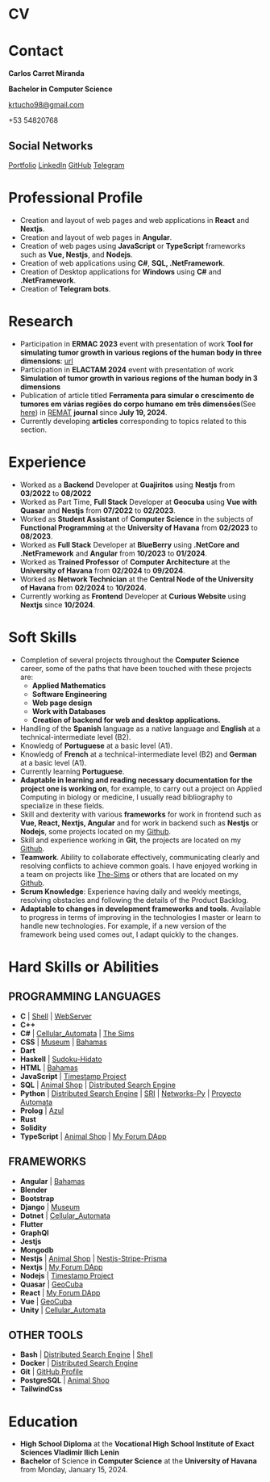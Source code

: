 # CV

# Contact

**Carlos Carret Miranda**

**Bachelor in Computer Science**

krtucho98@gmail.com

+53 54820768

## Social Networks
[Portfolio](https://krtucho-portfolio.web.app/) [LinkedIn](http://linkedin.com/in/krtucho) [GitHub](https://github.com/Krtucho/) [Telegram](https://t.me/Krtucho)

# Professional Profile
- Creation and layout of web pages and web applications in **React** and **Nextjs**.
- Creation and layout of web pages in **Angular**.
- Creation of web pages using **JavaScript** or **TypeScript** frameworks such as **Vue,  Nestjs**, and **Nodejs**.
- Creation of web applications using **C#**, **SQL, .NetFramework**.
- Creation of Desktop applications for **Windows** using **C#** and **.NetFramework**.
- Creation of **Telegram bots**.

# Research
- Participation in **ERMAC 2023** event with presentation of work **Tool for simulating tumor growth in various regions of the human body in three dimensions**: [url](https://www.even3.com.br/documentos/imprimir?i=1587580.83572266.788310.8.504503015422774001630&cc=563DFE57-28EE-4831-B2E0-D1F8F3EE7A29)
- Participation in **ELACTAM 2024** event with presentation of work **Simulation of tumor growth in various regions of the human body in 3 dimensions**
- Publication of article titled **Ferramenta para simular o crescimento de tumores em várias regiões do corpo humano em três dimensões**(See [here](https://doi.org/10.35819/remat2024v10iespecialid7102)) in [REMAT](https://periodicos.ifrs.edu.br/index.php/REMAT/) **journal** since **July 19, 2024**.
- Currently developing **articles** corresponding to topics related to this section.

# Experience
- Worked as a **Backend** Developer at **Guajiritos** using **Nestjs** from **03/2022** to **08/2022**
- Worked as Part Time, **Full Stack** Developer at **Geocuba** using **Vue with Quasar** and **Nestjs** from **07/2022** to **02/2023**.
- Worked as **Student Assistant** of **Computer Science** in the subjects of **Functional Programming** at the **University of Havana** from **02/2023** to **08/2023**.
- Worked as **Full Stack** Developer at **BlueBerry** using **.NetCore and .NetFramework** and **Angular** from **10/2023** to **01/2024**.
- Worked as **Trained Professor** of **Computer Architecture** at the **University of Havana** from **02/2024** to **09/2024**.
- Worked as **Network Technician** at the **Central Node of the University of Havana** from **02/2024** to **10/2024**.
- Currently working as **Frontend** Developer at **Curious Website** using **Nextjs** since **10/2024**.


# Soft Skills

- Completion of several projects throughout the **Computer Science** career, some of the paths that have been touched with these projects are:
  - **Applied Mathematics**
  - **Software Engineering**
  - **Web page design**
  - **Work with Databases**
  - **Creation of backend for web and desktop applications.**
- Handling of the **Spanish** language as a native language and **English** at a technical-intermediate level (B2).
- Knowledg of **Portuguese** at a basic level (A1).
- Knowledg of **French** at a technical-intermediate  level (B2) and **German** at a basic level (A1).
- Currently learning **Portuguese**.
- **Adaptable in learning and reading necessary documentation for the project one is working on**, for example, to carry out a project on Applied Computing in biology or medicine, I usually read bibliography to specialize in these fields.
- Skill and dexterity with various **frameworks** for work in frontend such as **Vue, React, Nextjs, Angular** and for work in backend such as **Nestjs** or **Nodejs**, some projects located on my [Github](https://github.com/Krtucho).
- Skill and experience working in **Git**, the projects are located on my [Github](https://github.com/Krtucho).
- **Teamwork**. Ability to collaborate effectively, communicating clearly and resolving conflicts to achieve common goals. I have enjoyed working in a team on projects like  [The-Sims](https://github.com/Krtucho/The-Sims) or others that are located on my [Github](https://github.com/Krtucho).
- **Scrum Knowledge**: Experience having daily and weekly meetings, resolving obstacles and following the details of the Product Backlog.
- **Adaptable to changes in development frameworks and tools**. Available to progress in terms of improving in the technologies I master or learn to handle new technologies. For example, if a new version of the framework being used comes out, I adapt quickly to the changes.

# Hard Skills or Abilities

## PROGRAMMING LANGUAGES
- **C** | [Shell](https://github.com/Krtucho/Shell) | [WebServer](https://github.com/Krtucho/WebServer)
- **C++**
- **C#** | [Cellular_Automata](https://github.com/Krtucho/cellular_automata) | [The Sims](https://github.com/Krtucho/The-Sims)
- **CSS** | [Museum](https://github.com/dionisio35/LouvreMuseum) | [Bahamas](https://github.com/Krtucho/Bahamas)
- **Dart**
- **Haskell** | [Sudoku-Hidato](https://github.com/Krtucho/Sudoku-Hidato-Haskell)
- **HTML** | [Bahamas](https://github.com/Krtucho/Bahamas)
- **JavaScript** | [Timestamp Project](https://github.com/Krtucho/boilerplate-project-timestamp)
- **SQL** | [Animal Shop](https://github.com/Krtucho/Animal-Shop) | [Distributed Search Engine](https://github.com/Krtucho/distributed_search_engine)
- **Python** | [Distributed Search Engine](https://github.com/Krtucho/distributed_search_engine) | [SRI](https://github.com/Krtucho/SRI) | [Networks-Py](https://github.com/Krtucho/Networks-Py) | [Proyecto Automata](https://github.com/Krtucho/proyecto_automata)
- **Prolog** | [Azul](https://github.com/Krtucho/Azul-Prolog)
- **Rust**
- **Solidity**
- **TypeScript** | [Animal Shop](https://github.com/Krtucho/Animal-Shop) | [My Forum DApp](https://github.com/Krtucho/my_forum_dApp)

## FRAMEWORKS
- **Angular** | [Bahamas](https://github.com/Krtucho/Bahamas)
- **Blender**
- **Bootstrap**
- **Django** | [Museum](https://github.com/dionisio35/LouvreMuseum)
- **Dotnet** | [Cellular_Automata](https://github.com/Krtucho/cellular_automata)
- **Flutter**
- **GraphQl**
- **Jestjs**
- **Mongodb**
- **Nestjs** | [Animal Shop](https://github.com/Krtucho/Animal-Shop) | [Nestjs-Stripe-Prisma](https://github.com/Krtucho/Nestjs-Stripe-Prisma)
- **Nextjs** | [My Forum DApp](https://github.com/Krtucho/my_forum_dApp)
- **Nodejs** | [Timestamp Project](https://github.com/Krtucho/boilerplate-project-timestamp)
- **Quasar** | [GeoCuba](https://github.com/Krtucho/GeoCuba)
- **React** | [My Forum DApp](https://github.com/Krtucho/my_forum_dApp)
- **Vue** | [GeoCuba](https://github.com/Krtucho/GeoCuba)
- **Unity** | [Cellular_Automata](https://github.com/Krtucho/cellular_automata)

## OTHER TOOLS
- **Bash** | [Distributed Search Engine](https://github.com/Krtucho/distributed_search_engine) | [Shell](https://github.com/Krtucho/Shell) 
- **Docker** | [Distributed Search Engine](https://github.com/Krtucho/distributed_search_engine)
- **Git** | [GitHub Profile](https://github.com/Krtucho/Krtucho)
- **PostgreSQL** | [Animal Shop](https://github.com/Krtucho/Animal-Shop)
- **TailwindCss**

# Education
<!-- - Currently studying in the $\textbf{last year (4th)}$ of $\textbf{Computer Science}$ at the $\textbf{University of Havana}$. -->
- **High School Diploma** at the **Vocational High School Institute of Exact Sciences Vladimir Ilich Lenin**
- **Bachelor** of Science in **Computer Science** at the **University of Havana** from Monday, January 15, 2024.
